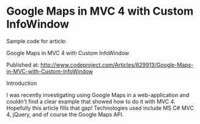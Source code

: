 # Google Maps in MVC 4 with Custom InfoWindow

Sample code for article:

Google Maps in MVC 4 with Custom InfoWindow

Published at: http://www.codeproject.com/Articles/629913/Google-Maps-in-MVC-with-Custom-InfoWindow

Introduction

I was recently investigating using Google Maps in a web-application and couldn't find a clear example that showed how to do it with MVC 4. Hopefully this article fills that gap! Technologies used include MS C# MVC 4, jQuery, and of course the Google Maps API.

